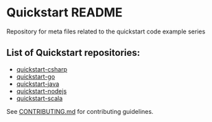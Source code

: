 # Quickstart README

Repository for meta files related to the quickstart code example series

## List of Quickstart repositories: 

* [quickstart-csharp](https://github.com/mongodb-developer/quickstart-csharp)
* [quickstart-go](https://github.com/mongodb-developer/quickstart-go)
* [quickstart-java](https://github.com/mongodb-developer/quickstart-java)
* [quickstart-nodejs](https://github.com/mongodb-developer/quickstart-nodejs)
* [quickstart-scala](https://github.com/mongodb-developer/quickstart-scala)


See [CONTRIBUTING.md](./CONTRIBUTING.md) for contributing guidelines. 

